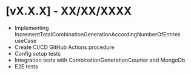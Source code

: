 # [vX.X.X] - XX/XX/XXXX

- Implementing IncrementTotalCombinationGenerationAccordingNumberOfEntries useCase
- Create CI/CD GitHub Actions procedure
- Config setup tests
- Integration tests with CombinationGenerationCounter and MongoDb
- E2E tests

